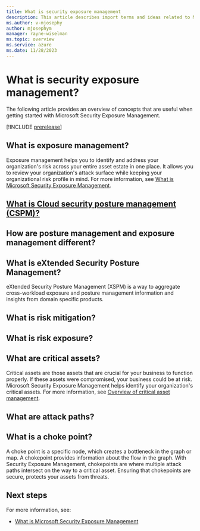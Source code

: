 ```yaml
---
title: What is security exposure management
description: This article describes import terms and ideas related to Microsoft Exposure Management.
ms.author: v-mjosephy
author: mjosephym
manager: rayne-wiselman
ms.topic: overview
ms.service: azure
ms.date: 11/28/2023
---
```


# What is security exposure management?

The following article provides an overview of concepts that are useful when getting started with Microsoft Security Exposure Management.

[!INCLUDE [prerelease](../../includes/prerelease.md)]

## What is exposure management?

Exposure management helps you to identify and address your organization's risk across your entire asset estate in one place. It allows you to review your organization's attack surface while keeping your organizational risk profile in mind.
For more information, see [What is Microsoft Security Exposure Management](microsoft-security-exposure-management.md).

## [What is Cloud security posture management (CSPM)?](https://www.microsoft.com/en-us/security/business/security-101/what-is-cspm)

## How are posture management and exposure management different?

## What is eXtended Security Posture Management?

eXtended Security Posture Management (XSPM) is a way to aggregate cross-workload exposure and posture management information and insights from domain specific products.

## What is risk mitigation?

## What is risk exposure?

## What are critical assets?

Critical assets are those assets that are crucial for your business to function properly. If these assets were compromised, your business could be at risk. Microsoft Security Exposure Management helps identify your organization's critical assets. For more information, see [Overview of critical asset management](critical-asset-management.md).

## What are attack paths?

## What is a choke point?

A choke point is a specific node, which creates a bottleneck in the graph or map. A chokepoint provides information about the flow in the graph. With Security Exposure Management, chokepoints are where multiple attack paths intersect on the way to a critical asset. Ensuring that chokepoints are secure, protects your assets from threats. 

<!--images -->
## Next steps

For more information, see:

- [What is Microsoft Security Exposure Management](microsoft-security-exposure-management.md)
